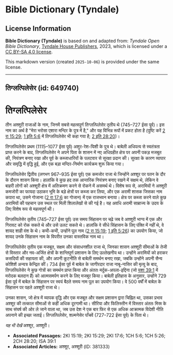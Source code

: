 # Bible Dictionary (Tyndale)

## License Information

**Bible Dictionary (Tyndale)** is based on and adapted from: _Tyndale Open Bible Dictionary_, [Tyndale House Publishers](https://tyndaleopenresources.com/), 2023, which is licensed under a [CC BY-SA 4.0 license](https://creativecommons.org/licenses/by-sa/4.0/legalcode.en).

This markdown version (created `2025-10-06`) is provided under the same license.



--------------------------------

## तिग्लत्पिलेसेर (id: 649740)

तिग्लत्पिलेसेर
==============

तीन अश्शूरी राजाओं के नाम, जिनमें सबसे महत्वपूर्ण तिग्लत्पिलेसेर तृतीय थे (745–727 ईसा पूर्व)। इस नाम का अर्थ है "मेरा भरोसा एशारा मन्दिर के पुत्र में है," और यह विभिन्न रूपों में प्रकट होता है (पुष्टि करें [2 रा 15:29](https://ref.ly/2Kgs15:29); [1 इति 5:6](https://ref.ly/1Chr5:6) में तिग्लत्पिलेसेर भी कहा गया है; [2 इति 28:20](https://ref.ly/2Chr28:20))।

तिग्लत्पिलेसेर प्रथम (1115–1077 ईसा पूर्व) अशुर\-रेश\-यिशी के पुत्र थे। बाबेली अधिपत्य से स्वतंत्रता प्राप्त करने के बाद, तिग्लत्पिलेसेर ने अपने पिता के शासन में नए अधिग्रहीत क्षेत्र पर अपनी पकड़ मजबूत की, नियंत्रण बनाए रखा और पूर्व के कब्जाधारियों के पलटवार से सुरक्षा प्रदान की। सुरक्षा के कारण व्यापार और समृद्धि में वृद्धि हुई, और एक बड़ा मन्दिर\-निर्माण कार्यक्रम शुरू किया गया।

तिग्लत्पिलेसेर द्वितीय (लगभग 967–935 ईसा पूर्व) एक कमजोर राजा थे जिन्होंने अश्शूर पर पतन के दौर के दौरान शासन किया। हालांकि वे कुछ हद तक आन्तरिक नियंत्रण बनाए रखने में सक्षम थे, लेकिन वे बाहरी लोगों को अश्शूरी क्षेत्र में अतिक्रमण करने से रोकने में असमर्थ थे। विशेष रूप से, अरामियों ने अश्शूरी कमजोरी का फायदा उठाकर भूमि के बड़े क्षेत्रों पर कब्जा कर लिया, और एक अरामी शासक जिसका नाम कपारा था, उसने गोजाना ([2 रा 17:6](https://ref.ly/2Kgs17:6) का गोजान) में एक राजभवन बनाया। क्षेत्र पर कब्जा करने वाले कुछ अरामियों की पहचान उस स्थल पर मिली शिलालेखों से की गई है। यह अवधि अरामी साम्राज्य के उदय के लिए विशेष रूप से महत्वपूर्ण थी।

तिग्लत्पिलेसेर तृतीय (745–727 ईसा पूर्व) उस समय सिंहासन पर चढ़े जब वे अश्शूरी भाग्य में एक और गिरावट को रोक सकते थे और उसे उलट सकते थे। हालांकि वे सीधे सिंहासन के लिए पंक्ति में नहीं थे, वे शायद शाही वंश के थे। कभी\-कभी, उन्होंने पूल नाम ([2 रा 15:19](https://ref.ly/2Kgs15:19); [1 इति 5:26](https://ref.ly/1Chr5:26)) का उपयोग किया, जो शायद उनके सिंहासन नाम के विपरीत उनका वास्तविक नाम था।

तिग्लत्पिलेसेर तृतीय एक मजबूत, सक्षम और संसाधनशील राजा थे, जिनका शासन अश्शूरी सीमाओं के तेजी से विस्तार और नव\-अर्जित क्षेत्रों के शान्तिपूर्ण प्रशासन के लिए उल्लेखनीय था। उन्होंने अरामियों को हराकर कसदियों की सहायता की, और अपनी कूटनीति से बाबेली समर्थन बनाए रखा, जबकि उन्होंने अपनी सैन्य कोशिशें अन्यत्र केन्द्रित कीं। 734 ईसा पूर्व में बाबेल के जागीरदार राजा नाबू\-नासिर की मृत्यु के बाद, तिग्लत्पिलेसेर ने कुछ गोत्रों का समर्थन प्राप्त किया और अंततः मर्दुक\-अपला\-इद्दिना (जो [यशा 39:1](https://ref.ly/Isa39:1) में मरोदक बलदान हैं) को आत्मसमर्पण करने के लिए मजबूर किया। बाबेली इतिहास के अनुसार, उन्होंने 729 ईसा पूर्व में बाबेल के सिंहासन पर स्वयं बैठते समय नाम पूल का उपयोग किया। वे 500 वर्षों में बाबेल के सिंहासन पर पहले अश्शूरी राजा थे।

उनका शासन, जो क्षेत्र में व्यापक वृद्धि और एक मजबूत और सक्षम प्रशासन द्वारा चिह्नित था, उसका प्रभाव अश्शूर की तत्काल सीमाओं से कहीं अधिक दूरगामी था। सीरिया और फिलिस्तीन में विस्तार अंततः मिस्र के साथ संघर्ष की ओर ले जाने वाला था, जब उस देश ने एक बार फिर से एक अधिक आक्रामक विदेशी नीति अपनाने की इच्छा जताई। तिग्लत्पिलेसेर, शल्मनेसेर पाँचवें (727–722 ईसा पूर्व) के पिता थे।

*यह भी देखें* अश्शूर, अश्शूरी।

* **Associated Passages:** 2KI 15:19; 2KI 15:29; 2KI 17:6; 1CH 5:6; 1CH 5:26; 2CH 28:20; ISA 39:1
* **Associated Articles:** अश्शूर, अश्शूरी (ID: 381333)

